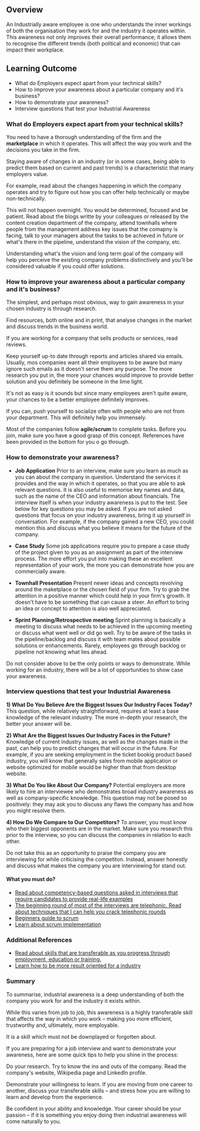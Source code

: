 ## Overview

An Industrially aware employee is one who understands the inner workings of both the organisation they work for and the industry it operates within. This awareness not only improves their overall performance; it allows them to recognise the different trends (both political and economic) that can impact their workplace.

## Learning Outcome

- What do Employers expect apart from your technical skills?
- How to improve your awareness about a particular company and it's business?
- How to demonstrate your awareness?
- Interview questions that test your Industrial Awareness

### What do Employers expect apart from your technical skills?

You need to have a thorough understanding of the firm and the **marketplace** in which it operates. This will affect the way you work and the decisions you take in the firm.

Staying aware of changes in an industry (or in some cases, being able to predict them based on current and past trends) is a characteristic that many employers value.

For example, read about the changes happening in which the company operates and try to figure out how you can offer help technically or maybe non-technically.

This will not happen overnight. You would be determined, focused and be patient. Read about the blogs writte by your colleagues or released by the content creation department of the company, attend townhalls where people from the management address key issues that the comapny is facing, talk to your managers about the tasks to be achieved in future or what's there in the pipeline, understand the vision of the company, etc.

Understanding what's the vision and long term goal of the company will help you perceive the existing company problems distinctively and you'll be considered valuable if you could offer solutions.

### How to improve your awareness about a particular company and it's business?

The simplest, and perhaps most obvious, way to gain awareness in your chosen industry is through research.

Find resources, both online and in print, that analyse changes in the market and discuss trends in the business world.

If you are working for a company that sells products or services, read reviews.

Keep yourself up-to date through reports and articles shared via emails. Usually, mos companies want all their employees to be aware but many ignore such emails as it doesn't serve them any purpose. The more research you put in, the more your chances would improve to provide better solution and you definitely be someone in the lime light.

It's not as easy is it sounds but since many employees aren't quite aware, your chances to be a better employee definitely improves.

If you can, push yourself to socialize often with people who are not from your department. This will definitely help you immensely.

Most of the companies follow **agile/scrum** to complete tasks. Before you join, make sure you have a good grasp of this concept. References have been provided in the bottom for you o go through.

### How to demonstrate your awareness?

- **Job Application**
  Prior to an interview, make sure you learn as much as you can about the company in question. Understand the services it provides and the way in which it operates, so that you are able to ask relevant questions.
  It is also useful to memorise key names and data, such as the name of the CEO and information about financials.
  The interview itself is when your industry awareness is put to the test. See below for key questions you may be asked.
  If you are not asked questions that focus on your industry awareness, bring it up yourself in conversation.
  For example, if the company gained a new CEO, you could mention this and discuss what you believe it means for the future of the company.

- **Case Study**
  Some job applications require you to prepare a case study of the project given to you as an assignment as part of the interview process.
  The more effort you put into making these an excellent representation of your work, the more you can demonstrate how you are commercially aware.
- **Townhall Presentation**
  Present newer ideas and concepts revolving around the maketplace or the chosen field of your firm. Try to grab the attention in a positive manner which could help in your firm's growth. It doesn't have to be something that can cause a steer. An effort to bring an idea or concept to attention is also well appreciated.
- **Sprint Planning/Retrospective meeting**
  Sprint planning is basically a meeting to discuss what needs to be achieved in the upcoming meeting or discuss what went well or did go well. Try to be aware of the tasks in the pipeline/backlog and discuss it with team mates about possible solutions or enhancements. Rarely, employees go through backlog or pipeline not knowing what lies ahead.

Do not consider above to be the only points or ways to demonstrate. While working for an industry, there will be a lot of opportunities to show case your awareness.

### Interview questions that test your Industrial Awareness

**1) What Do You Believe Are the Biggest Issues Our Industry Faces Today?**
This question, while relatively straightforward, requires at least a base knowledge of the relevant industry. The more in-depth your research, the better your answer will be.

**2) What Are the Biggest Issues Our Industry Faces in the Future?**
Knowledge of current industry issues, as well as the changes made in the past, can help you to predict changes that will occur in the future.
For example, if you are seeking employment in the ticket bookig product based industry, you will know that generally sales from mobile application or website optimized for mobile would be higher than that from desktop website.

**3) What Do You like About Our Company?**
Potential employers are more likely to hire an interviewee who demonstrates broad industry awareness as well as company-specific knowledge.
This question may not be posed so positively: they may ask you to discuss any flaws the company has and how you might resolve them.

**4) How Do We Compare to Our Competitors?**
To answer, you must know who their biggest opponents are in the market. Make sure you research this prior to the interview, so you can discuss the companies in relation to each other.

Do not take this as an opportunity to praise the company you are interviewing for while criticising the competiton. Instead, answer honestly and discuss what makes the company you are interviewing for stand out.

#### What you must do?

- [Read about competency-based questions asked in interviews that require candidates to provide real-life examples](https://www.wikijob.co.uk/content/interview-advice/interview-questions/competency-based-questions)
- [The beginning round of most of the interviews are telephonic. Read about techniques that I can help you crack telephonic rounds](https://www.wikijob.co.uk/content/interview-advice/interview-types/telephone-interview)
- [Beginners guide to scrum](https://blog.forecast.it/beginners-guide-to-scrum)
- [Learn about scrum implementation](https://blog.forecast.it/implementation-of-scrum-7-steps)

### Additional References

- [Read about skills that are transferable as you progress through employment, education or training.](https://www.wikijob.co.uk/content/interview-advice/competencies/transferable-skills)
- [Learn how to be more result oriented for a industry](https://www.wikijob.co.uk/content/interview-advice/competencies/results-orientation)

### Summary

To summarise, industrial awareness is a deep understanding of both the company you work for and the industry it exists within.

While this varies from job to job, this awareness is a highly transferable skill that affects the way in which you work – making you more efficient, trustworthy and, ultimately, more employable.

It is a skill which must not be downplayed or forgotten about.

If you are preparing for a job interview and want to demonstrate your awareness, here are some quick tips to help you shine in the process:

Do your research. Try to know the ins and outs of the company. Read the company's website, Wikipedia page and LinkedIn profile.

Demonstrate your willingness to learn. If you are moving from one career to another, discuss your transferable skills – and stress how you are willing to learn and develop from the experience.

Be confident in your ability and knowledge. Your career should be your passion – if it is something you enjoy doing then industrial awareness will come naturally to you.
